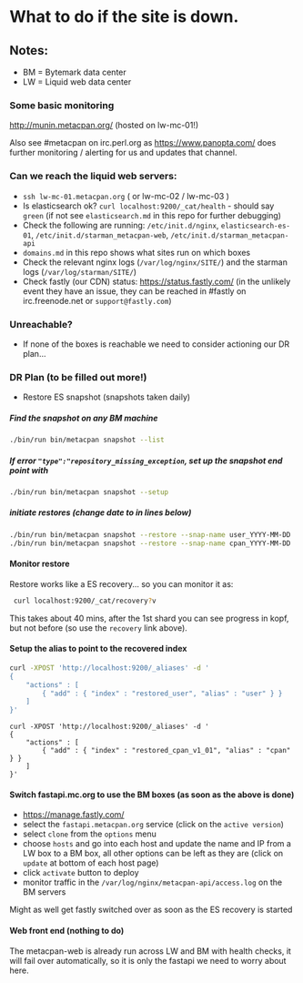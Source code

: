 # What to do if the site is down.

## Notes:

- BM = Bytemark data center
- LW = Liquid web data center

### Some basic monitoring

http://munin.metacpan.org/ (hosted on lw-mc-01!)

Also see #metacpan on irc.perl.org as https://www.panopta.com/ does further monitoring / alerting for us and updates that channel.

### Can we reach the liquid web servers:

- `ssh lw-mc-01.metacpan.org`  ( or lw-mc-02 / lw-mc-03 )
- Is elasticsearch ok? `curl localhost:9200/_cat/health`  - should say `green` (if not see `elasticsearch.md` in this repo for further debugging)
- Check the following are running: `/etc/init.d/nginx`, `elasticsearch-es-01`, `/etc/init.d/starman_metacpan-web`, `/etc/init.d/starman_metacpan-api`
- `domains.md` in this repo shows what sites run on which boxes
- Check the relevant nginx logs (`/var/log/nginx/SITE/`) and the starman logs (`/var/log/starman/SITE/`)
- Check fastly (our CDN) status: https://status.fastly.com/  (in the unlikely event they have an issue, they can be reached in #fastly on irc.freenode.net or `support@fastly.com`)

### Unreachable?

- If none of the boxes is reachable we need to consider actioning our DR plan...

### DR Plan (to be filled out more!)

- Restore ES snapshot (snapshots taken daily)

##### Find the snapshot on any BM machine
```sh
./bin/run bin/metacpan snapshot --list
```

##### If error `"type":"repository_missing_exception`, set up the snapshot end point with
```sh
./bin/run bin/metacpan snapshot --setup
```

##### initiate restores (change date to in lines below)
```sh
./bin/run bin/metacpan snapshot --restore --snap-name user_YYYY-MM-DD
./bin/run bin/metacpan snapshot --restore --snap-name cpan_YYYY-MM-DD
```

#### Monitor restore
Restore works like a ES recovery... so you can monitor it as:
```sh
 curl localhost:9200/_cat/recovery?v
 ```

This takes about 40 mins, after the 1st shard you can see progress in kopf, but not before (so use the `recovery` link above).

#### Setup the alias to point to the recovered index

```sh
curl -XPOST 'http://localhost:9200/_aliases' -d '
{
    "actions" : [
        { "add" : { "index" : "restored_user", "alias" : "user" } }
    ]
}'
```
```
curl -XPOST 'http://localhost:9200/_aliases' -d '
{
    "actions" : [
        { "add" : { "index" : "restored_cpan_v1_01", "alias" : "cpan" } }
    ]
}'
```

#### Switch fastapi.mc.org to use the BM boxes  (as soon as the above is done)

- https://manage.fastly.com/
- select the `fastapi.metacpan.org` service (click on the `active version`)
- select `clone` from the `options` menu
- choose `hosts` and go into each host and update the name and IP from a LW box to a BM box, all other options can be left as they are (click on `update` at bottom of each host page)
- click `activate` button to deploy
- monitor traffic in the `/var/log/nginx/metacpan-api/access.log` on the BM servers

Might as well get fastly switched over as soon as the ES recovery is started

#### Web front end (nothing to do)

The metacpan-web is already run across LW and BM with health checks, it will fail over automatically, so it is only the fastapi we need to worry about here.
